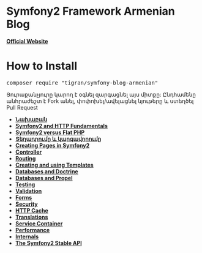 Symfony2 Framework Armenian Blog
=============
<a target="_blank" href="http://symfony.am"><b>Official Website</b></a>

How to Install
============
<pre>composer require "tigran/symfony-blog-armenian"</pre>

Յուրաքանչյուրը կարող է օգնել զարգացնել այս միտքը: 
Ընդհամենը անհրաժեշտ է Fork անել, փոփոխել/ավելացնել  նյութերը և ստեղծել Pull Request


<ul class="simple">
<li><a href="doc/index.md"><b>Նախաբան</b</a></li>
<li><a href="#doc/http_fundamentals.md">Symfony2 and HTTP Fundamentals</a></li>
<li><a href="#doc/from_flat_php_to_symfony2.md">Symfony2 versus Flat PHP</a></li>
<li><a href="doc/installation.md"><b>Տեղադրումը և կարգավորումը</b></a></li>
<li><a href="#doc/page_creation.md">Creating Pages in Symfony2</a></li>
<li><a href="#doc/controller.md">Controller</a></li>
<li><a href="#doc/routing.md">Routing</a></li>
<li><a href="#doc/templating.md">Creating and using Templates</a></li>
<li><a href="#doc/doctrine.md">Databases and Doctrine</a></li>
<li><a href="#doc/propel.md">Databases and Propel</a></li>
<li><a href="#doc/testing.md">Testing</a></li>
<li><a href="#doc/validation.md">Validation</a></li>
<li><a href="#doc/forms.md">Forms</a></li>
<li><a href="#doc/security.md">Security</a></li>
<li><a href="#doc/http_cache.md">HTTP Cache</a></li>
<li><a href="#doc/translation.md">Translations</a></li>
<li><a href="#doc/service_container.md">Service Container</a></li>
<li><a href="#doc/performance.md">Performance</a></li>
<li><a href="#doc/internals.md">Internals</a></li>
<li><a href="#doc/stable_api.md">The Symfony2 Stable API</a></li>
</ul>
